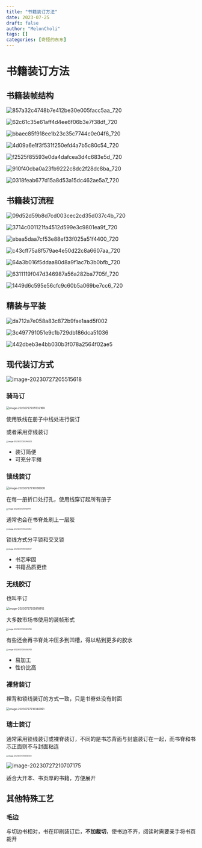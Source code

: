 ```yaml
---
title: "书籍装订方法"
date: 2023-07-25
draft: false
author: "MelonCholi"
tags: []
categories: [奇怪的东东]
---
```


# 书籍装订方法

## 书籍装帧结构

![857a32c4748b7e412be30e005facc5aa_720](https://markdown-1303167219.cos.ap-shanghai.myqcloud.com/857a32c4748b7e412be30e005facc5aa_720.jpg)

![62c61c35e61aff4d4ee6f06b3e7f38df_720](https://markdown-1303167219.cos.ap-shanghai.myqcloud.com/62c61c35e61aff4d4ee6f06b3e7f38df_720.jpg)

![bbaec85f918ee1b23c35c7744c0e04f6_720](https://markdown-1303167219.cos.ap-shanghai.myqcloud.com/bbaec85f918ee1b23c35c7744c0e04f6_720.jpg)

![4d09a6e1f3f531f250efd4a7b5c80c54_720](https://markdown-1303167219.cos.ap-shanghai.myqcloud.com/4d09a6e1f3f531f250efd4a7b5c80c54_720.jpg)

![f2525f85593e0da4dafcea3d4c683e5d_720](https://markdown-1303167219.cos.ap-shanghai.myqcloud.com/f2525f85593e0da4dafcea3d4c683e5d_720.jpg)

![910f40cba0a23fb9222c8dc2f28dc8ba_720](https://markdown-1303167219.cos.ap-shanghai.myqcloud.com/910f40cba0a23fb9222c8dc2f28dc8ba_720.jpg)

![0318feab677d15a8d53a15dc462ae5a7_720](https://markdown-1303167219.cos.ap-shanghai.myqcloud.com/0318feab677d15a8d53a15dc462ae5a7_720.jpg)

## 书籍装订流程

![09d52d59b8d7cd003cec2cd35d037c4b_720](https://markdown-1303167219.cos.ap-shanghai.myqcloud.com/09d52d59b8d7cd003cec2cd35d037c4b_720.jpg)

![3714c001121fa4512d599e3c9801ea9f_720](https://markdown-1303167219.cos.ap-shanghai.myqcloud.com/3714c001121fa4512d599e3c9801ea9f_720.jpg)

![ebaa5daa7cf53e88ef33f025a51f4400_720](https://markdown-1303167219.cos.ap-shanghai.myqcloud.com/ebaa5daa7cf53e88ef33f025a51f4400_720.jpg)

![c43cff75a8f579ae4e50d22c8a6607aa_720](https://markdown-1303167219.cos.ap-shanghai.myqcloud.com/c43cff75a8f579ae4e50d22c8a6607aa_720.jpg)

![64a3b016f5ddaa80d8a9f1ac7b3b0bfb_720](https://markdown-1303167219.cos.ap-shanghai.myqcloud.com/64a3b016f5ddaa80d8a9f1ac7b3b0bfb_720.jpg)

![6311119f047d346987a56a282ba7705f_720](https://markdown-1303167219.cos.ap-shanghai.myqcloud.com/6311119f047d346987a56a282ba7705f_720.jpg)

![1449d6c595e56cfc9c60b5a069be7cc6_720](https://markdown-1303167219.cos.ap-shanghai.myqcloud.com/1449d6c595e56cfc9c60b5a069be7cc6_720.jpg)

## 精装与平装

![da712a7e058a83c872b9fae1aad5f002](https://markdown-1303167219.cos.ap-shanghai.myqcloud.com/da712a7e058a83c872b9fae1aad5f002.jpg)

![3c497791051e9c1b729db186dca51036](https://markdown-1303167219.cos.ap-shanghai.myqcloud.com/3c497791051e9c1b729db186dca51036.jpg)

![442dbeb3e4bb030b3f078a2564f02ae5](https://markdown-1303167219.cos.ap-shanghai.myqcloud.com/442dbeb3e4bb030b3f078a2564f02ae5.jpg)

## 现代装订方式

![image-20230727205515618](https://markdown-1303167219.cos.ap-shanghai.myqcloud.com/image-20230727205515618.png)

### 骑马订

<img src="https://markdown-1303167219.cos.ap-shanghai.myqcloud.com/image-20230727205532169.png" alt="image-20230727205532169" style="zoom: 50%;" />

使用铁线在册子中线处进行装订

或者采用穿线装订

<img src="https://markdown-1303167219.cos.ap-shanghai.myqcloud.com/image-20230727205744203.png" alt="image-20230727205744203" style="zoom: 33%;" />

- 装订简便
- 可充分平摊

### 锁线装订

<img src="https://markdown-1303167219.cos.ap-shanghai.myqcloud.com/image-20230727210036006.png" alt="image-20230727210036006" style="zoom:50%;" />

在每一册折口处打孔，使用线穿订起所有册子

<img src="https://markdown-1303167219.cos.ap-shanghai.myqcloud.com/image-20230727210125747.png" alt="image-20230727210125747" style="zoom: 33%;" />

通常也会在书脊处刷上一层胶

<img src="https://markdown-1303167219.cos.ap-shanghai.myqcloud.com/image-20230727210220782.png" alt="image-20230727210220782" style="zoom:33%;" />

锁线方式分平锁和交叉锁

<img src="https://markdown-1303167219.cos.ap-shanghai.myqcloud.com/image-20230727210302037.png" alt="image-20230727210302037" style="zoom:33%;" />

- 书芯牢固
- 书籍品质更佳

### 无线胶订

也叫平订

<img src="https://markdown-1303167219.cos.ap-shanghai.myqcloud.com/image-20230727205818912.png" alt="image-20230727205818912" style="zoom:50%;" />

大多数市场书使用的装帧形式

<img src="https://markdown-1303167219.cos.ap-shanghai.myqcloud.com/image-20230727205903795.png" alt="image-20230727205903795" style="zoom:33%;" />

有些还会再书脊处冲压多到凹槽，得以粘到更多的胶水

<img src="https://markdown-1303167219.cos.ap-shanghai.myqcloud.com/image-20230727205936763.png" alt="image-20230727205936763" style="zoom: 33%;" />

- 易加工
- 性价比高

### 裸背装订

裸背和锁线装订的方式一致，只是书脊处没有封面

<img src="https://markdown-1303167219.cos.ap-shanghai.myqcloud.com/image-20230727210340991.png" alt="image-20230727210340991" style="zoom:50%;" />

### 瑞士装订

通常采用锁线装订或裸脊装订，不同的是书芯背面与封底装订在一起，而书脊和书芯正面则不与封面粘连

<img src="https://markdown-1303167219.cos.ap-shanghai.myqcloud.com/image-20230727210600332.png" alt="image-20230727210600332" style="zoom:33%;" />

![image-20230727210707175](https://markdown-1303167219.cos.ap-shanghai.myqcloud.com/image-20230727210707175.png)

适合大开本、书页厚的书籍，方便展开

## 其他特殊工艺

### 毛边

与切边书相对，书在印刷装订后，**不加裁切**，使书边不齐，阅读时需要亲手将书页裁开

